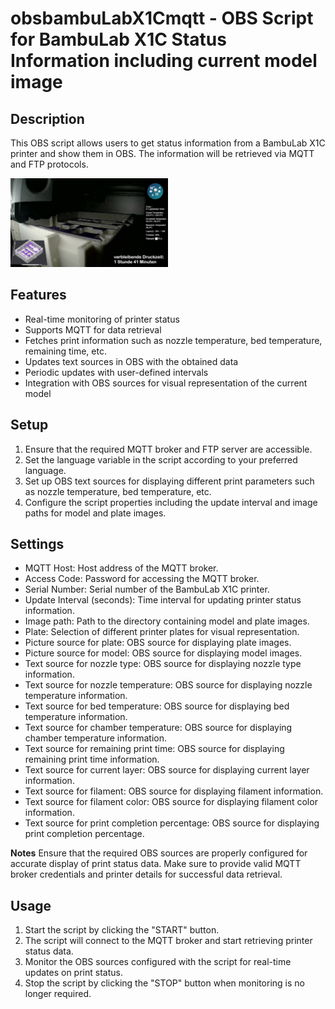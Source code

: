 # obsbambuLabX1Cmqtt - OBS Script for BambuLab X1C Status Information including current model image

## Description
This OBS script allows users to get status information from a BambuLab X1C printer and show them in OBS. The information will be retrieved via MQTT and FTP protocols.

<img src="documentationImages/sreamPreview.png" alt="Example of a obs stream configuration" style="width:50%; max-width:1658;">

## Features
- Real-time monitoring of printer status
- Supports MQTT for data retrieval
- Fetches print information such as nozzle temperature, bed temperature, remaining time, etc.
- Updates text sources in OBS with the obtained data
- Periodic updates with user-defined intervals
- Integration with OBS sources for visual representation of the current model

## Setup
1. Ensure that the required MQTT broker and FTP server are accessible.
2. Set the language variable in the script according to your preferred language.
3. Set up OBS text sources for displaying different print parameters such as nozzle temperature, bed temperature, etc.
4. Configure the script properties including the update interval and image paths for model and plate images.

## Settings
- MQTT Host: Host address of the MQTT broker.
- Access Code: Password for accessing the MQTT broker.
- Serial Number: Serial number of the BambuLab X1C printer.
- Update Interval (seconds): Time interval for updating printer status information.
- Image path: Path to the directory containing model and plate images.
- Plate: Selection of different printer plates for visual representation.
- Picture source for plate: OBS source for displaying plate images.
- Picture source for model: OBS source for displaying model images.
- Text source for nozzle type: OBS source for displaying nozzle type information.
- Text source for nozzle temperature: OBS source for displaying nozzle temperature information.
- Text source for bed temperature: OBS source for displaying bed temperature information.
- Text source for chamber temperature: OBS source for displaying chamber temperature information.
- Text source for remaining print time: OBS source for displaying remaining print time information.
- Text source for current layer: OBS source for displaying current layer information.
- Text source for filament: OBS source for displaying filament information.
- Text source for filament color: OBS source for displaying filament color information.
- Text source for print completion percentage: OBS source for displaying print completion percentage.

**Notes**
Ensure that the required OBS sources are properly configured for accurate display of print status data.
Make sure to provide valid MQTT broker credentials and printer details for successful data retrieval.

## Usage
1. Start the script by clicking the "START" button.
2. The script will connect to the MQTT broker and start retrieving printer status data.
3. Monitor the OBS sources configured with the script for real-time updates on print status.
4. Stop the script by clicking the "STOP" button when monitoring is no longer required.
